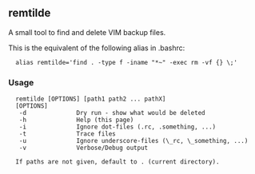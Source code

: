 ## remtilde
A small tool to find and delete VIM backup files.

This is the equivalent of the following alias in .bashrc:
```
  alias remtilde='find . -type f -iname "*~" -exec rm -vf {} \;' 
```

### Usage
```
  remtilde [OPTIONS] [path1 path2 ... pathX]
  [OPTIONS]
   -d              Dry run - show what would be deleted
   -h              Help (this page)
   -i              Ignore dot-files (.rc, .something, ...)
   -t              Trace files
   -u              Ignore underscore-files (\_rc, \_something, ...)
   -v              Verbose/Debug output

  If paths are not given, default to . (current directory).
```
